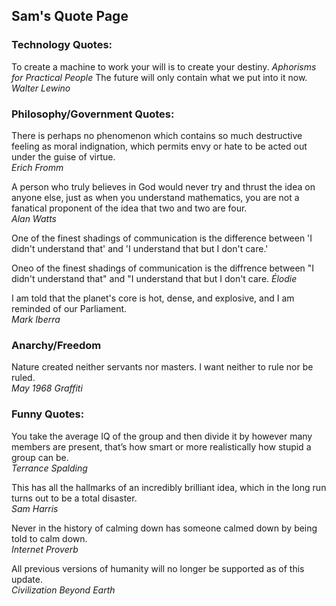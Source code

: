 ## Sam's Quote Page

### Technology Quotes:
To create a machine to work your will is to create your destiny.    _Aphorisms for Practical People_
The future will only contain what we put into it now.  
_Walter Lewino_

### Philosophy/Government Quotes:
There is perhaps no phenomenon which contains so much destructive feeling as moral indignation, which permits envy or hate to be acted out under the guise of virtue.   
_Erich Fromm_

A person who truly believes in God would never try and thrust the idea on anyone else, just as when you understand mathematics, you are not a fanatical proponent of the idea that two and two are four.    
_Alan Watts_

One of the finest shadings of communication is the difference between 'I didn't understand that' and 'I understand that but I don't care.'

Oneo of the finest shadings of communication is the diffrence between "I didn't understand that" and "I understand that but I don't care.
_Élodie_

I am told that the planet's core is hot, dense, and explosive, and I am reminded of our Parliament.   
_Mark Iberra_

### Anarchy/Freedom
Nature created neither servants nor masters. I want neither to rule nor be ruled.   
_May 1968 Graffiti_


### Funny Quotes:
You take the average IQ of the group and then divide it by however many members are present, that’s how smart or more realistically how stupid a group can be.    
_Terrance Spalding_

This has all the hallmarks of an incredibly brilliant idea, which in the long run turns out to be a total disaster.  
_Sam Harris_

Never in the history of calming down has someone calmed down by being told to calm down.    
_Internet Proverb_

All previous versions of humanity will no longer be supported as of this update.    
_Civilization Beyond Earth_
